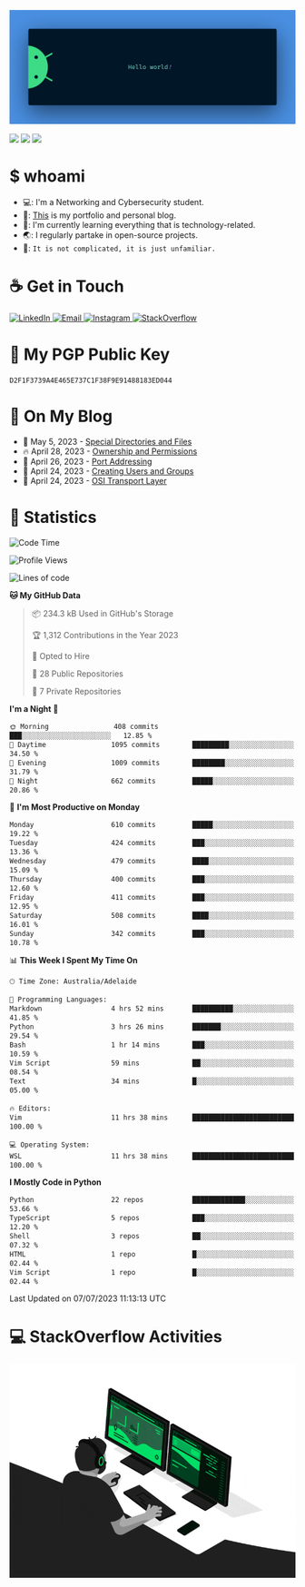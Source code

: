 <p align="center"><img src="assets/banner.png" /></p>

![](https://github.com/tanducmai/tanducmai/actions/workflows/waka-stats.yml/badge.svg)
![](https://github.com/tanducmai/tanducmai/actions/workflows/latest-blogs.yml/badge.svg)
![](https://github.com/tanducmai/tanducmai/actions/workflows/stackoverflow-activities.yml/badge.svg)

# $ whoami

- 💻: I'm a Networking and Cybersecurity student.
- 🔭: [This](https://tanducmai.com/) is my portfolio and personal blog.
- 🌱: I'm currently learning everything that is technology-related.
- 🌏: I regularly partake in open-source projects.
- 💬: `It is not complicated, it is just unfamiliar.`

# :coffee: Get in Touch

<a target="_blank" href="https://www.linkedin.com/in/tanducmai/">
  <img alt="LinkedIn" src="https://img.shields.io/badge/LinkedIn-0077B5?style=for-the-badge&logo=linkedin&logoColor=white" />
</a>
<a target="_blank" href="mailto:henryfromvietnam@gmail.com">
  <img alt="Email" src="https://img.shields.io/badge/Gmail-D14836?style=for-the-badge&logo=gmail&logoColor=white" />
</a>
<a target="_blank" href="https://www.instagram.com/henry.maii/">
  <img alt="Instagram" src="https://img.shields.io/badge/Instagram-E4405F?style=for-the-badge&logo=instagram&logoColor=white" />
</a>
<a target="_blank" href="https://stackoverflow.com/users/16999206/tanducmai">
  <img alt="StackOverflow" src="https://img.shields.io/static/v1?message=Stackoverflow&logo=stackoverflow&label=&color=FE7A16&logoColor=white&labelColor=&style=for-the-badge" />
</a>


# 🔐 My PGP Public Key

`D2F1F3739A4E465E737C1F38F9E91488183ED044`

# :scroll: On My Blog

<!-- BLOG-POST-LIST:START -->
 - 💯 May 5, 2023 - [Special Directories and Files](https://tanducmai.com/posts/systems-administration/special-directories-and-files/)
 - 🔥 April 28, 2023 - [Ownership and Permissions](https://tanducmai.com/posts/systems-administration/ownership-and-permissions/)
 - 💫 April 26, 2023 - [Port Addressing](https://tanducmai.com/posts/introduction-to-networks/transport-layer/port-addressing/)
 - 🚀 April 24, 2023 - [Creating Users and Groups](https://tanducmai.com/posts/systems-administration/creating-users-and-groups/)
 - 🌮 April 24, 2023 - [OSI Transport Layer](https://tanducmai.com/posts/introduction-to-networks/transport-layer/osi-transport-layer/)<!-- BLOG-POST-LIST:END -->

# 🔢 Statistics

<!--START_SECTION:waka-->
![Code Time](http://img.shields.io/badge/Code%20Time-66%20hrs%2016%20mins-blue)

![Profile Views](http://img.shields.io/badge/Profile%20Views-0-blue)

![Lines of code](https://img.shields.io/badge/From%20Hello%20World%20I%27ve%20Written-9.1%20million%20lines%20of%20code-blue)

**🐱 My GitHub Data** 

> 📦 234.3 kB Used in GitHub's Storage 
 > 
> 🏆 1,312 Contributions in the Year 2023
 > 
> 💼 Opted to Hire
 > 
> 📜 28 Public Repositories 
 > 
> 🔑 7 Private Repositories 
 > 
**I'm a Night 🦉** 

```text
🌞 Morning                408 commits         ███░░░░░░░░░░░░░░░░░░░░░░   12.85 % 
🌆 Daytime                1095 commits        █████████░░░░░░░░░░░░░░░░   34.50 % 
🌃 Evening                1009 commits        ████████░░░░░░░░░░░░░░░░░   31.79 % 
🌙 Night                  662 commits         █████░░░░░░░░░░░░░░░░░░░░   20.86 % 
```
📅 **I'm Most Productive on Monday** 

```text
Monday                   610 commits         █████░░░░░░░░░░░░░░░░░░░░   19.22 % 
Tuesday                  424 commits         ███░░░░░░░░░░░░░░░░░░░░░░   13.36 % 
Wednesday                479 commits         ████░░░░░░░░░░░░░░░░░░░░░   15.09 % 
Thursday                 400 commits         ███░░░░░░░░░░░░░░░░░░░░░░   12.60 % 
Friday                   411 commits         ███░░░░░░░░░░░░░░░░░░░░░░   12.95 % 
Saturday                 508 commits         ████░░░░░░░░░░░░░░░░░░░░░   16.01 % 
Sunday                   342 commits         ███░░░░░░░░░░░░░░░░░░░░░░   10.78 % 
```


📊 **This Week I Spent My Time On** 

```text
🕑︎ Time Zone: Australia/Adelaide

💬 Programming Languages: 
Markdown                 4 hrs 52 mins       ██████████░░░░░░░░░░░░░░░   41.85 % 
Python                   3 hrs 26 mins       ███████░░░░░░░░░░░░░░░░░░   29.54 % 
Bash                     1 hr 14 mins        ███░░░░░░░░░░░░░░░░░░░░░░   10.59 % 
Vim Script               59 mins             ██░░░░░░░░░░░░░░░░░░░░░░░   08.54 % 
Text                     34 mins             █░░░░░░░░░░░░░░░░░░░░░░░░   05.00 % 

🔥 Editors: 
Vim                      11 hrs 38 mins      █████████████████████████   100.00 % 

💻 Operating System: 
WSL                      11 hrs 38 mins      █████████████████████████   100.00 % 
```

**I Mostly Code in Python** 

```text
Python                   22 repos            █████████████░░░░░░░░░░░░   53.66 % 
TypeScript               5 repos             ███░░░░░░░░░░░░░░░░░░░░░░   12.20 % 
Shell                    3 repos             ██░░░░░░░░░░░░░░░░░░░░░░░   07.32 % 
HTML                     1 repo              █░░░░░░░░░░░░░░░░░░░░░░░░   02.44 % 
Vim Script               1 repo              █░░░░░░░░░░░░░░░░░░░░░░░░   02.44 % 
```




 Last Updated on 07/07/2023 11:13:13 UTC
<!--END_SECTION:waka-->

# 💻 StackOverflow Activities

<!-- STACKOVERFLOW:START -->
<!-- STACKOVERFLOW:END -->

<p align="center"><img src="assets/developer.gif" /></p>
